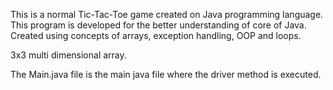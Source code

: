 This is a normal Tic-Tac-Toe game created on Java programming language.
This program is developed for the better understanding of core of Java. Created using concepts of arrays, exception handling, OOP and loops.

3x3 multi dimensional array.

The Main.java file is the main java file where the driver method is executed.

